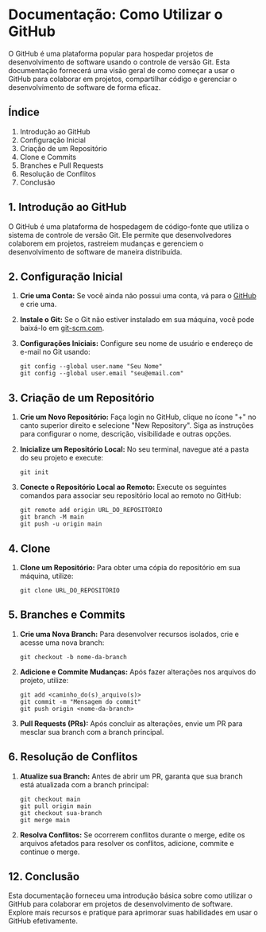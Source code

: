# Documentação: Como Utilizar o GitHub

O GitHub é uma plataforma popular para hospedar projetos de desenvolvimento de software usando o controle de versão Git. Esta documentação fornecerá uma visão geral de como começar a usar o GitHub para colaborar em projetos, compartilhar código e gerenciar o desenvolvimento de software de forma eficaz.

## Índice

1. Introdução ao GitHub
2. Configuração Inicial
3. Criação de um Repositório
4. Clone e Commits
5. Branches e Pull Requests
6. Resolução de Conflitos
7. Conclusão

## 1. Introdução ao GitHub

O GitHub é uma plataforma de hospedagem de código-fonte que utiliza o sistema de controle de versão Git. Ele permite que desenvolvedores colaborem em projetos, rastreiem mudanças e gerenciem o desenvolvimento de software de maneira distribuída.

## 2. Configuração Inicial

1. **Crie uma Conta:** Se você ainda não possui uma conta, vá para o [GitHub](https://github.com/) e crie uma.

2. **Instale o Git:** Se o Git não estiver instalado em sua máquina, você pode baixá-lo em [git-scm.com](https://git-scm.com/).

3. **Configurações Iniciais:** Configure seu nome de usuário e endereço de e-mail no Git usando:
   ```
   git config --global user.name "Seu Nome"
   git config --global user.email "seu@email.com"
   ```

## 3. Criação de um Repositório

1. **Crie um Novo Repositório:** Faça login no GitHub, clique no ícone "+" no canto superior direito e selecione "New Repository". Siga as instruções para configurar o nome, descrição, visibilidade e outras opções.

2. **Inicialize um Repositório Local:** No seu terminal, navegue até a pasta do seu projeto e execute:
   ```
   git init
   ```

3. **Conecte o Repositório Local ao Remoto:** Execute os seguintes comandos para associar seu repositório local ao remoto no GitHub:
   ```
   git remote add origin URL_DO_REPOSITÓRIO
   git branch -M main
   git push -u origin main
   ```

## 4. Clone 

1. **Clone um Repositório:** Para obter uma cópia do repositório em sua máquina, utilize:
   ```
   git clone URL_DO_REPOSITÓRIO
   ```

## 5. Branches e Commits

1. **Crie uma Nova Branch:** Para desenvolver recursos isolados, crie e acesse uma nova branch:
   ```
   git checkout -b nome-da-branch
   ```
2. **Adicione e Commite Mudanças:** Após fazer alterações nos arquivos do projeto, utilize:
   ```
   git add <caminho_do(s)_arquivo(s)>
   git commit -m "Mensagem do commit"
   git push origin <nome-da-branch>
   ```

2. **Pull Requests (PRs):** Após concluir as alterações, envie um PR para mesclar sua branch com a branch principal.

## 6. Resolução de Conflitos

1. **Atualize sua Branch:** Antes de abrir um PR, garanta que sua branch está atualizada com a branch principal:
   ```
   git checkout main
   git pull origin main
   git checkout sua-branch
   git merge main
   ```

2. **Resolva Conflitos:** Se ocorrerem conflitos durante o merge, edite os arquivos afetados para resolver os conflitos, adicione, commite e continue o merge.


## 12. Conclusão

Esta documentação forneceu uma introdução básica sobre como utilizar o GitHub para colaborar em projetos de desenvolvimento de software. Explore mais recursos e pratique para aprimorar suas habilidades em usar o GitHub efetivamente.
